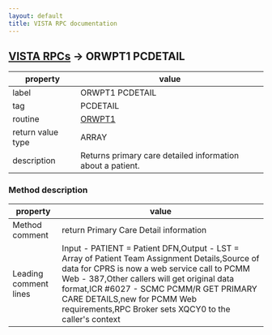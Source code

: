 ```yaml
---
layout: default
title: VISTA RPC documentation
---
```




## [VISTA RPCs](TableOfContent.md) &#8594; ORWPT1 PCDETAIL 

 property | value 
--- | --- 
 label | ORWPT1 PCDETAIL
 tag | PCDETAIL
 routine | [ORWPT1](http://code.osehra.org/dox/Routine_ORWPT1_source.html)
 return value type | ARRAY
 description | Returns primary care detailed information about a patient.


### Method description

 property | value 
--- | --- 
 Method comment | return Primary Care Detail information
 Leading comment lines | Input - PATIENT = Patient DFN,Output - LST = Array of Patient Team Assignment Details,Source of data for CPRS is now a web service call to PCMM Web - 387,Other callers will get original data format,ICR #6027 - SCMC PCMM/R GET PRIMARY CARE DETAILS,new for PCMM Web requirements,RPC Broker sets XQCY0 to the caller's context